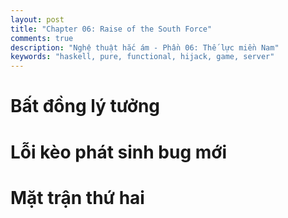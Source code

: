 ```yaml
---
layout: post
title: "Chapter 06: Raise of the South Force"
comments: true
description: "Nghệ thuật hắc ám - Phần 06: Thế lực miền Nam"
keywords: "haskell, pure, functional, hijack, game, server"
---
```


# Bất đồng lý tưởng

# Lỗi kèo phát sinh bug mới

# Mặt trận thứ hai